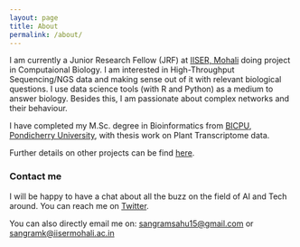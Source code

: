 ```yaml
---
layout: page
title: About
permalink: /about/
---
```


I am currently a Junior Research Fellow (JRF) at [IISER, Mohali] doing project in Computaional Biology. I am interested in High-Throughput Sequencing/NGS data and making sense out of it with relevant biological questions. I use data science tools (with R and Python) as a medium to answer biology. Besides this, I am passionate about complex networks and their behaviour.

I have completed my M.Sc. degree in Bioinformatics from [BICPU], [Pondicherry University], with thesis work on Plant Transcriptome data. 

Further details on other projects can be find [here](https://sksahu.net/projects).

### Contact me
I will be happy to have a chat about all the buzz on the field of AI and Tech around. You can reach me on [Twitter].

You can also directly email me on:
[sangramsahu15@gmail.com](mailto:sangramsahu15@gmail.com) or [sangramk@iisermohali.ac.in](mailto:sangramk@iisermohali.ac.in)


[Pondicherry University]: http://www.pondiuni.edu.in
[BICPU]: https://www.bicpu.edu.in
[IISER, Mohali]: http://iisermohali.ac.in
[Twitter]: https:/twitter.com/sangram_ksahu
